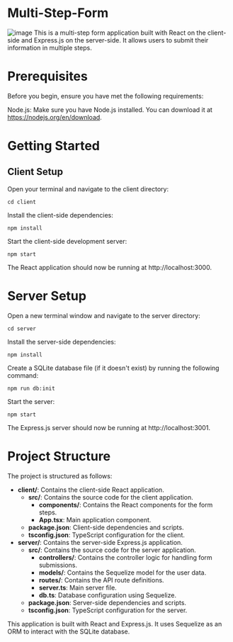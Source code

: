 # Multi-Step-Form
![image](https://github.com/AdonayTecle/Multi-Step-Form/assets/15231050/0194e258-8763-4ad3-87b5-2337a691799f)
This is a multi-step form application built with React on the client-side and Express.js on the server-side. It allows users to submit their information in multiple steps.

# Prerequisites

Before you begin, ensure you have met the following requirements:

Node.js: Make sure you have Node.js installed. You can download it at https://nodejs.org/en/download.

# Getting Started
## Client Setup

Open your terminal and navigate to the client directory:

    cd client

Install the client-side dependencies:

    npm install

Start the client-side development server:

    npm start

The React application should now be running at http://localhost:3000.

# Server Setup

Open a new terminal window and navigate to the server directory:

    cd server

Install the server-side dependencies:

    npm install

Create a SQLite database file (if it doesn't exist) by running the following command:

    npm run db:init

Start the server:

    npm start

The Express.js server should now be running at http://localhost:3001.

# Project Structure

The project is structured as follows:

* **client/**: Contains the client-side React application.
    * **src/**: Contains the source code for the client application.
        * **components/**: Contains the React components for the form steps.
        * **App.tsx**: Main application component.
    * **package.json**: Client-side dependencies and scripts.
    * **tsconfig.json**: TypeScript configuration for the client.
* **server/**: Contains the server-side Express.js application.
    * **src/**: Contains the source code for the server application.
        * **controllers/**: Contains the controller logic for handling form submissions.
        * **models/**: Contains the Sequelize model for the user data.
        * **routes/**: Contains the API route definitions.
        * **server.ts**: Main server file.
        * **db.ts**: Database configuration using Sequelize.
    * **package.json**: Server-side dependencies and scripts.
    * **tsconfig.json**: TypeScript configuration for the server.

This application is built with React and Express.js.
It uses Sequelize as an ORM to interact with the SQLite database.
